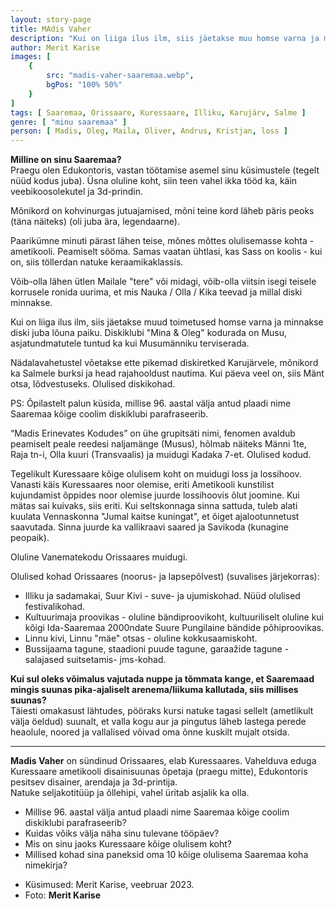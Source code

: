 ```yaml
---
layout: story-page
title: MAdis Vaher
description: "Kui on liiga ilus ilm, siis jäetakse muu homse varna ja minnakse diski."
author: Merit Karise
images: [
    {
        src: "madis-vaher-saaremaa.webp",
        bgPos: "100% 50%"
    }
]
tags: [ Saaremaa, Orissaare, Kuressaare, Illiku, Karujärv, Salme ]
genre: [ "minu saaremaa" ]
person: [ Madis, Oleg, Maila, Oliver, Andrus, Kristjan, loss ]
---
```


<!-- # {{$doc.title}} -->

**Milline on sinu Saaremaa?** \
Praegu olen Edukontoris, vastan töötamise asemel sinu küsimustele (tegelt nüüd kodus juba). Üsna oluline koht, siin teen vahel ikka tööd ka, käin veebikoosolekutel ja 3d-prindin. 

Mõnikord on kohvinurgas jutuajamised, mõni teine kord läheb päris peoks (täna näiteks) (oli juba ära, legendaarne).

Paarikümne minuti pärast lähen teise, mõnes mõttes olulisemasse kohta - ametikooli. Peamiselt sööma. Samas vaatan ühtlasi, kas Sass on koolis - kui on, siis töllerdan natuke keraamikaklassis. 

Võib-olla lähen ütlen Mailale "tere" või midagi, võib-olla viitsin isegi teisele korrusele ronida uurima, et mis Nauka / Olla / Kika teevad ja millal diski minnakse.

Kui on liiga ilus ilm, siis jäetakse muud toimetused homse varna ja minnakse diski juba lõuna paiku. Diskiklubi "Mina & Oleg" kodurada on Musu, asjatundmatutele tuntud ka kui Musumänniku terviserada. 

Nädalavahetustel võetakse ette pikemad diskiretked Karujärvele, mõnikord ka Salmele burksi ja head rajahooldust nautima. Kui päeva veel on, siis Mänt otsa, lõdvestuseks. Olulised diskikohad.

PS: Õpilastelt palun küsida, millise 96. aastal välja antud plaadi nime Saaremaa kõige coolim diskiklubi parafraseerib.

“Madis Erinevates Kodudes” on ühe grupitsäti nimi, fenomen avaldub peamiselt peale reedesi naljamänge (Musus), hõlmab näiteks Männi 1te, Raja tn-i, Olla kuuri (Transvaalis) ja muidugi Kadaka 7-et. Olulised kodud.

Tegelikult Kuressaare kõige olulisem koht on muidugi loss ja lossihoov. Vanasti käis Kuressaares noor olemise, eriti Ametikooli kunstilist kujundamist õppides noor olemise juurde lossihoovis õlut joomine. Kui mätas sai kuivaks, siis eriti. Kui seltskonnaga sinna sattuda, tuleb alati kuulata Vennaskonna "Jumal kaitse kuningat", et õiget ajalootunnetust saavutada. 
Sinna juurde ka vallikraavi saared ja Savikoda (kunagine peopaik).

Oluline Vanematekodu Orissaares muidugi.

Olulised kohad Orissaares (noorus- ja lapsepõlvest) (suvalises järjekorras): 
- Illiku ja sadamakai, Suur Kivi - suve- ja ujumiskohad. Nüüd olulised festivalikohad.
- Kultuurimaja proovikas - oluline bändiproovikoht, kultuuriliselt oluline kui kõigi Ida-Saaremaa 2000ndate Suure Pungilaine bändide põhiproovikas.
- Linnu kivi, Linnu "mäe" otsas - oluline kokkusaamiskoht.
- Bussijaama tagune, staadioni puude tagune, garaažide tagune - salajased suitsetamis- jms-kohad.

**Kui sul oleks võimalus vajutada nuppe ja tõmmata kange, et Saaremaad mingis suunas pika-ajaliselt arenema/liikuma kallutada, siis millises suunas?** \
Täiesti omakasust lähtudes, pööraks kursi natuke tagasi sellelt (ametlikult välja öeldud) suunalt, et valla kogu aur ja pingutus läheb lastega perede heaolule, noored ja vallalised võivad oma õnne kuskilt mujalt otsida.

* * *

**Madis Vaher** on sündinud Orissaares, elab Kuressaares. Vahelduva eduga Kuressaare ametikooli disainisuunas õpetaja (praegu mitte), Edukontoris pesitsev disainer, arendaja ja 3d-printija. \
Natuke seljakotitüüp ja õllehipi, vahel üritab asjalik ka olla.

<story-author :author="author"></story-author>

<details-wrapper summary="Mis mõtted tekkisid?">

- Millise 96. aastal välja antud plaadi nime Saaremaa kõige coolim diskiklubi parafraseerib?
- Kuidas võiks välja näha sinu tulevane tööpäev?
- Mis on sinu jaoks Kuressaare kõige olulisem koht?
- Millised kohad sina paneksid oma 10 kõige olulisema Saaremaa koha nimekirja?

</details-wrapper>

<details-wrapper summary="Allikad" class="text-sm" icon="icon-park-outline:document-folder">

- Küsimused: Merit Karise, veebruar 2023.
- Foto: **Merit Karise**

</details-wrapper>

